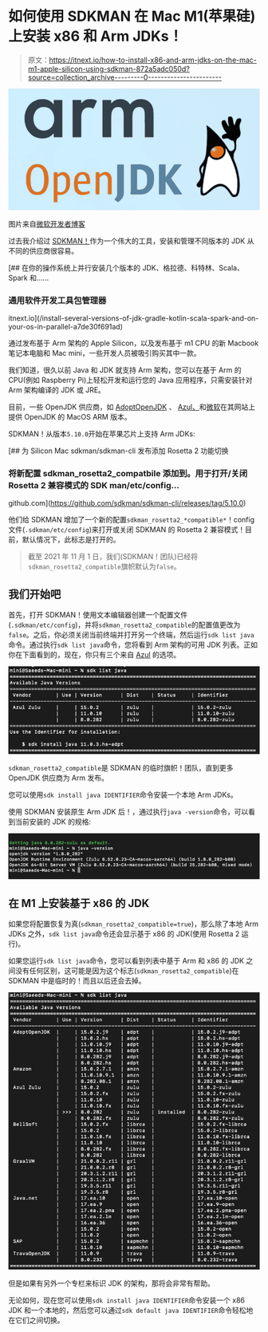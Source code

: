 # 如何使用 SDKMAN 在 Mac M1(苹果硅)上安装 x86 和 Arm JDKs！

> 原文：<https://itnext.io/how-to-install-x86-and-arm-jdks-on-the-mac-m1-apple-silicon-using-sdkman-872a5adc050d?source=collection_archive---------0----------------------->

![](img/b3ef1f0409662110a73fcdb9db1fe0eb.png)

图片来自[微软开发者博客](https://devblogs.microsoft.com/)

过去我介绍过 [SDKMAN！](https://sdkman.io/)作为一个伟大的工具，安装和管理不同版本的 JDK 从不同的供应商很容易。

[](/install-several-versions-of-jdk-gradle-kotlin-scala-spark-and-on-your-os-in-parallel-a7de30f691ad) [## 在你的操作系统上并行安装几个版本的 JDK、格拉德、科特林、Scala、Spark 和……

### 通用软件开发工具包管理器

itnext.io](/install-several-versions-of-jdk-gradle-kotlin-scala-spark-and-on-your-os-in-parallel-a7de30f691ad) 

通过发布基于 Arm 架构的 Apple Silicon，以及发布基于 m1 CPU 的新 Macbook 笔记本电脑和 Mac mini，一些开发人员被吸引购买其中一款。

我们知道，很久以前 Java 和 JDK 就支持 Arm 架构，您可以在基于 Arm 的 CPU(例如 Raspberry Pi)上轻松开发和运行您的 Java 应用程序，只需安装针对 Arm 架构编译的 JDK 或 JRE。

目前，一些 OpenJDK 供应商，如 [AdoptOpenJDK](https://adoptopenjdk.net/releases.html) 、 [Azul、](https://www.azul.com/downloads/zulu-community/?package=jdk)和[微软](https://github.com/microsoft/openjdk-aarch64)在其网站上提供 OpenJDK 的 MacOS ARM 版本。

SDKMAN！从版本`5.10.0`开始在苹果芯片上支持 Arm JDKs:

[](https://github.com/sdkman/sdkman-cli/releases/tag/5.10.0) [## 为 Silicon Mac sdkman/sdkman-cli 发布添加 Rosetta 2 功能切换

### 将新配置 sdkman_rosetta2_compatbile 添加到。用于打开/关闭 Rosetta 2 兼容模式的 SDK man/etc/config…

github.com](https://github.com/sdkman/sdkman-cli/releases/tag/5.10.0) 

他们给 SDKMAN 增加了一个新的配置`sdkman_rosetta2_*compatible*`！config 文件(`.sdkman/etc/config`)来打开或关闭 SDKMAN 的 Rosetta 2 兼容模式！目前，默认情况下，此标志是打开的。

> 截至 2021 年 11 月 1 日，我们(SDKMAN！团队)已经将`sdkman_rosetta2_compatible`旗帜默认为`false`。

## 我们开始吧

首先，打开 SDKMAN！使用文本编辑器创建一个配置文件(`.sdkman/etc/config`)，并将`sdkman_rosetta2_compatible`的配置值更改为`false`。之后，你必须关闭当前终端并打开另一个终端，然后运行`sdk list java`命令。通过执行`sdk list java`命令，您将看到 Arm 架构的可用 JDK 列表。正如你在下面看到的，现在，你只有三个来自 [Azul](https://www.azul.com/downloads/zulu-community/?package=jdk) 的选项。

![](img/db2fa2f8739fa37e0a36bd6f8be752c0.png)

`sdkman_rosetta2_compatible`是 SDKMAN 的临时旗帜！团队，直到更多 OpenJDK 供应商为 Arm 发布。

您可以使用`sdk install java IDENTIFIER`命令安装一个本地 Arm JDKs。

使用 SDKMAN 安装原生 Arm JDK 后！，通过执行`java -version`命令，可以看到当前安装的 JDK 的规格:

![](img/afb10efbbdf2414edacd9d9065517c63.png)

## 在 M1 上安装基于 x86 的 JDK

如果您将配置恢复为真(`sdkman_rosetta2_compatible=true`)，那么除了本地 Arm JDKs 之外，`sdk list java`命令还会显示基于 x86 的 JDK(使用 Rosetta 2 运行)。

如果您运行`sdk list java`命令，您可以看到列表中基于 Arm 和 x86 的 JDK 之间没有任何区别，这可能是因为这个标志(`sdkman_rosetta2_compatible`)在 SDKMAN 中是临时的！而且以后还会去掉。

![](img/44c36c9d20d30ec7e1ff16a319017661.png)

但是如果有另外一个专栏来标识 JDK 的架构，那将会非常有帮助。

无论如何，现在您可以使用`sdk install java IDENTIFIER`命令安装一个 x86 JDK 和一个本地的，然后您可以通过`sdk default java IDENTIFIER`命令轻松地在它们之间切换。
